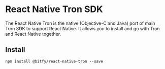 # React Native Tron SDK
The React Native Tron is the native (Objective-C and Java) port of main Tron SDK to support React Native. It allows you to install and go with Tron and React Native together.

## Install
```
npm install @bitfy/react-native-tron --save
```
